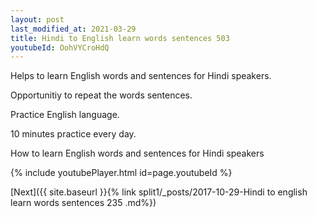 ```yaml
---
layout: post
last_modified_at: 2021-03-29
title: Hindi to English learn words sentences 503 
youtubeId: OohVYCroHdQ
---
```

 
 
Helps to learn English words and sentences for Hindi speakers.

Opportunitiy to repeat the words sentences. 

Practice English language. 
 
10 minutes practice every day. 
 
How to learn English words and sentences for Hindi speakers 
 
{% include youtubePlayer.html id=page.youtubeId %}
 
 
[Next]({{ site.baseurl }}{% link  split1/_posts/2017-10-29-Hindi to english learn words sentences 235 .md%})
 
